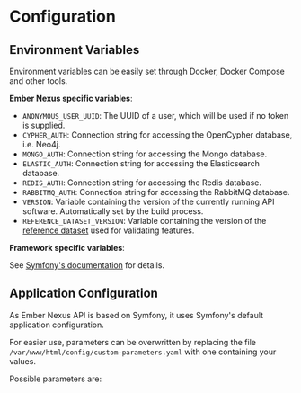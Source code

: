 # Configuration

## Environment Variables

Environment variables can be easily set through Docker, Docker Compose and other tools.

**Ember Nexus specific variables**:

- `ANONYMOUS_USER_UUID`: The UUID of a user, which will be used if no token is supplied.
- `CYPHER_AUTH`: Connection string for accessing the OpenCypher database, i.e. Neo4j.
- `MONGO_AUTH`: Connection string for accessing the Mongo database.
- `ELASTIC_AUTH`: Connection string for accessing the Elasticsearch database.
- `REDIS_AUTH`: Connection string for accessing the Redis database.
- `RABBITMQ_AUTH`: Connection string for accessing the RabbitMQ database.
- `VERSION`: Variable containing the version of the currently running API software. Automatically set by the build
  process.
- `REFERENCE_DATASET_VERSION`: Variable containing the version of the
  [reference dataset](https://github.com/ember-nexus/reference-dataset) used for validating features.

**Framework specific variables**:

See [Symfony's documentation](https://symfony.com/doc/current/configuration.html#configuration-based-on-environment-variables)
for details.

## Application Configuration

As Ember Nexus API is based on Symfony, it uses Symfony's default application configuration.

For easier use, parameters can be overwritten by replacing the file `/var/www/html/config/custom-parameters.yaml` with
one containing your values.

Possible parameters are:

[](../example/default-parameters.yaml ':include :type=code')
